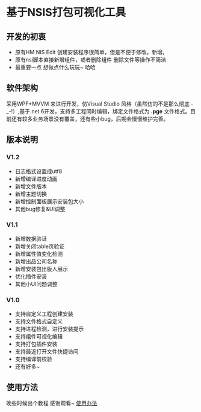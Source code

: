 # 基于NSIS打包可视化工具
##  开发的初衷
* 原有HM NIS Edit 创建安装程序很简单，但是不便于修改，新增。
* 原有nsi脚本直接新增组件，或者删除组件 删除文件等操作不简洁
* 最重要一点  想做点什么玩玩~ 哈哈
## 软件架构
  采用WPF+MVVM 来进行开发，仿Visual Studio 风格（虽然仿的不是那么彻底 -_-!）,基于.net 6开发，支持多工程同时编辑，绑定文件格式为 __.pge__ 文件格式。目前还有较多业务场景没有覆盖，还有些小bug，后期会慢慢维护完善。
## 版本说明
### V1.2
* 日志格式设置成utf8
* 新增编译进度动画
* 新增文件版本
* 新增主题切换
* 新增控制面板展示安装包大小
* 其他bug修复&UI调整
### V1.1
* 新增数据验证
* 新增关闭table页验证
* 新增属性值变化检测
* 新增出品公司名称
* 新增安装包出版人展示
* 优化插件安装
* 其他小UI问题调整
### V1.0
* 支持自定义工程创建安装
* 支持文件格式自定义
* 支持进程检测，进行安装提示
* 支持组件可视化编辑
* 支持打包插件安装
* 支持最近打开文件快捷访问
* 支持编译前校验
* 还有好多~ 
## 使用方法
晚些时候出个教程 感谢观看~
[使用办法](https://mp.weixin.qq.com/s?__biz=MzA5ODY4MDkzOA==&mid=2447903933&idx=1&sn=5f6107ae0bea22ad1f7c0eb7d81fe70d&chksm=849145b8b3e6ccaef109b2a387560e4ef9e69b22f44e138b6645aeb958a1384c03449413b362#rd)
